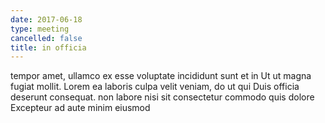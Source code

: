 ```yaml
---
date: 2017-06-18
type: meeting
cancelled: false
title: in officia
---
```

tempor amet, ullamco ex esse voluptate incididunt sunt et in Ut ut magna fugiat mollit. Lorem ea laboris culpa velit veniam, do ut qui Duis officia deserunt consequat. non labore nisi sit consectetur commodo quis dolore Excepteur ad aute minim eiusmod